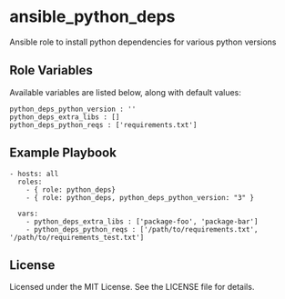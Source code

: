# ansible_python_deps
Ansible role to install python dependencies for various python versions

## Role Variables

Available variables are listed below, along with default values:

    python_deps_python_version : ''
    python_deps_extra_libs : []
    python_deps_python_reqs : ['requirements.txt']

## Example Playbook

    - hosts: all
      roles:
        - { role: python_deps}
        - { role: python_deps, python_deps_python_version: "3" }

      vars:
        - python_deps_extra_libs : ['package-foo', 'package-bar']
        - python_deps_python_reqs : ['/path/to/requirements.txt', '/path/to/requirements_test.txt']

## License

Licensed under the MIT License. See the LICENSE file for details.
